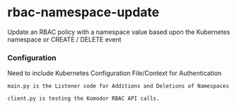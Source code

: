 # rbac-namespace-update
Update an RBAC policy with a namespace value based upon the Kubernetes namespace or CREATE / DELETE event 

### Configuration

Need to include Kubernetes Configuration File/Context for Authentication


```
main.py is the Listener code for Additions and Deletions of Namespaces

client.py is testing the Komodor RBAC API calls.
```